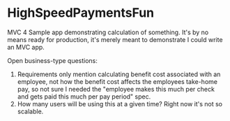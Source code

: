 # HighSpeedPaymentsFun
MVC 4 Sample app demonstrating calculation of something.
It's by no means ready for production, it's merely meant to demonstrate I could write an MVC app.

Open business-type questions:
1. Requirements only mention calculating benefit cost associated with an employee, not how the benefit cost
   affects the employees take-home pay, so not sure I needed the "employee makes this much per check and gets paid
   this much per pay period" spec.
2. How many users will be using this at a given time?  Right now it's not so scalable.
